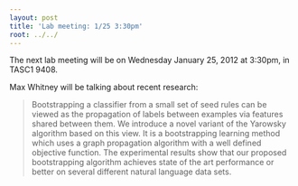 ```yaml
---
layout: post
title: 'Lab meeting: 1/25 3:30pm'
root: ../../
---
```



The next lab meeting will be on Wednesday January 25, 2012 at 3:30pm, in TASC1 9408.






Max Whitney will be talking about recent research:


> Bootstrapping a classifier from a small set of seed rules can be viewed as the propagation of labels between examples via features shared between them. We introduce a novel variant of the Yarowsky algorithm based on this view. It is a bootstrapping learning method which uses a graph propagation algorithm with a well defined objective function. The experimental results show that our proposed bootstrapping algorithm achieves state of the art performance or better on several different natural language data sets.




